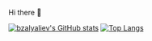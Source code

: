 Hi there 👋


[![bzalyaliev's GitHub stats](https://github-readme-stats.vercel.app/api?username=bzalyaliev&count_private=true&show_icons=true&hide_title=true)](https://github.com/anuraghazra/github-readme-stats)     [![Top Langs](https://github-readme-stats.vercel.app/api/top-langs/?username=bzalyaliev&layout=compact)](https://github.com/anuraghazra/github-readme-stats)
